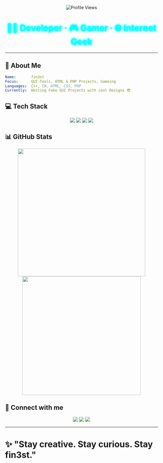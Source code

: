 <!-- README.md -->
<!--<h1 align="center">🧠 fin3st</h1>-->
<p align="center">
  <!--<img src="https://raw.githubusercontent.com/xfin3st/xfin3st/main/logo.png" width="150" alt="fin3st logo"><br>-->
  <img src="https://komarev.com/ghpvc/?username=xfin3st&label=Profile+Views&color=00ffff&style=flat-square" alt="Profile Views"/>
</p>

<h1 align="center" style="color:#00ffff;text-shadow:0 0 5px #00ffff, 0 0 10px #00ffff;">
  👨‍💻 Developer · 🎮 Gamer · 🌐 Internet Geek
</h1>

---

## 🚀 About Me
```yaml
Name:       fin3st
Focus:      GUI-Tools, HTML & PHP Projects, Gameing
Languages:  C++, C#, HTML, CSS, PHP
Currently:  Hosting Fake GUI Projects with cool Designs 😎
``` 

## 💻 Tech Stack
<p align="center">
  <img src="https://img.shields.io/badge/C++-00599C?style=for-the-badge&logo=c%2B%2B&logoColor=white"/>
  <img src="https://img.shields.io/badge/C%23-239120?style=for-the-badge&logo=c-sharp&logoColor=white"/>
  <img src="https://img.shields.io/badge/HTML5-E34F26?style=for-the-badge&logo=html5&logoColor=white"/>
  <img src="https://img.shields.io/badge/CSS3-1572B6?style=for-the-badge&logo=css3&logoColor=white"/>
</p>

## 📊 GitHub Stats
<p align="center">
  <img src="https://github-readme-stats.vercel.app/api?username=xfin3st&theme=chartreuse-dark&show_icons=true" width="420"/>
  <img src="https://github-readme-streak-stats.herokuapp.com/?user=xfin3st&theme=chartreuse-dark" width="390"/>
</p>

## 🔗 Connect with me
<p align="center">
  <a href="https://fin3st.de" target="_blank"><img src="https://img.shields.io/badge/Website-fin3st.de-00ffff?style=for-the-badge&logo=internet-explorer&logoColor=black"></a>
  <a href="https://discord.gg/bSU8PM6xZF" target="_blank"><img src="https://img.shields.io/badge/Discord-Join%20Me-5865F2?style=for-the-badge&logo=discord&logoColor=white"></a>
  <a href="https://github.com/xfin3st" target="_blank"><img src="https://img.shields.io/badge/GitHub-xfin3st-24292e?style=for-the-badge&logo=github&logoColor=white"></a>
</p>

---

<h1 
  >✨ "Stay creative. Stay curious. Stay fin3st." 
</h1>
